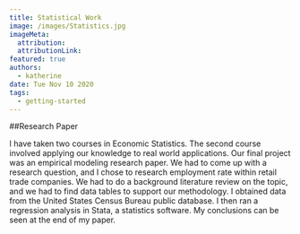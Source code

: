 ```yaml
---
title: Statistical Work
image: /images/Statistics.jpg
imageMeta:
  attribution:
  attributionLink:
featured: true
authors:
  - katherine
date: Tue Nov 10 2020
tags:
  - getting-started
---
```


##Research Paper

I have taken two courses in Economic Statistics. The second course involved applying our knowledge to real world applications. Our final project was an empirical modeling research paper. We had to come up with a research question, and I chose to research employment rate within retail trade companies. We had to do a background literature review on the topic, and we had to find data tables to support our methodology. I obtained data from the United States Census Bureau public database. I then ran a regression analysis in Stata, a statistics software. My conclusions can be seen at the end of my paper.
